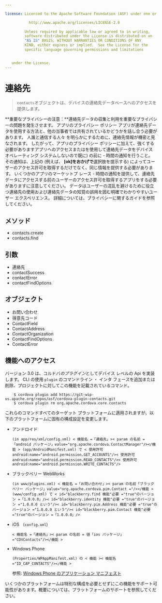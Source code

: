 ```yaml
---

license: Licensed to the Apache Software Foundation (ASF) under one or more contributor license agreements. See the NOTICE file distributed with this work for additional information regarding copyright ownership. The ASF licenses this file to you under the Apache License, Version 2.0 (the "License"); you may not use this file except in compliance with the License. You may obtain a copy of the License at

           http://www.apache.org/licenses/LICENSE-2.0
    
         Unless required by applicable law or agreed to in writing,
         software distributed under the License is distributed on an
         "AS IS" BASIS, WITHOUT WARRANTIES OR CONDITIONS OF ANY
         KIND, either express or implied.  See the License for the
         specific language governing permissions and limitations
    

   under the License.
---
```


# 連絡先

> `contacts`オブジェクトは、デバイスの連絡先データベースへのアクセスを提供します。

**重要なプライバシーの注意：**連絡先データの収集と利用を重要なプライバシーの問題を発生させます。 アプリのプライバシー ポリシー アプリが連絡先データを使用する方法と、他の当事者では共有されているかどうかを話し合う必要があります。 人誰と通信する人々 を明らかにするために、連絡先情報が機密と見なされます。 したがって、アプリのプライバシー ポリシーに加えて、強くする必要がありますアプリへのアクセスまたはを使用して連絡先データをデバイス オペレーティング システムしないので既に) の前に - 時間の通知を行うこと。 その通知は、上記の (例えば、 **[ok]**を**おかげで**選択肢を提示する) によってユーザーのアクセス許可を取得するだけでなく、同じ情報を提供する必要があります。 いくつかのアプリのマーケットプ レース - 時間の通知を提供して、連絡先データにアクセスする前のユーザーのアクセス許可を取得するアプリをする必要がありますに注意してください。 データはユーザーの混乱を避けるために役立つ連絡先の使用および連絡先データの知覚の誤用を囲む明確でわかりやすいユーザー エクスペリエンス。 詳細については、プライバシーに関するガイドを参照してください。

## メソッド

*   contacts.create
*   contacts.find

## 引数

*   連絡先
*   contactSuccess
*   contactError
*   contactFindOptions

## オブジェクト

*   お問い合わせ
*   得意先コード
*   ContactField
*   ContactAddress
*   ContactOrganization
*   ContactFindOptions
*   ContactError

## 機能へのアクセス

バージョン 3.0 は、コルドバ*のプラグイン*としてデバイス レベルの Api を実装します。 CLI の使用 `plugin` のコマンドライン ・ インタ フェースを追加または削除、プロジェクトに対してこの機能を記載されているコマンド。

        $ cordova plugin add https://git-wip-us.apache.org/repos/asf/cordova-plugin-contacts.git
        $ cordova plugin rm org.apache.cordova.core.contacts
    

これらのコマンドすべてのターゲット プラットフォームに適用されますが、以下のプラットフォームに固有の構成設定を変更します。

*   アンドロイド
    
        (in app/res/xml/config.xml) < 機能名 =「連絡先」>< param の名前 =「android パッケージ」value="org.apache.cordova.ContactManager"/></機能 > (app/AndroidManifest.xml) で < 使用許可 android:name="android.permission.GET_ACCOUNTS"/>< 使用許可 android:name="android.permission.READ_CONTACTS"/>< 使用許可 android:name="android.permission.WRITE_CONTACTS"/>
        

*   ブラックベリー WebWorks
    
        (in www/plugins.xml) < 機能名 =「お問い合わせ」>< param の名前「ブラックベリー パッケージ」value="org.apache.cordova.pim.Contact ="/></機能 > (www/config.xml) で < id="blackberry.find 機能"必要 ="true"のバージョン =「1.0.0.0」/>< id="blackberry.identity 機能"必要 ="true"のバージョン ="1.0.0.0 という"/>< id="blackberry.pim.Address 機能"必要 ="true"のバージョン ="1.0.0.0 という"/>< id="blackberry.pim.Contact 機能"必要 ="true"のバージョン =「1.0.0.0」/>
        

*   iOS （`config.xml`)
    
        < 機能名 =「連絡先」>< param の名前 = 値「ios パッケージ」="CDVContacts"/></機能 >
        

*   Windows Phone
    
        (Properties/WPAppManifest.xml) の < 機能 >< 機能名 ="ID_CAP_CONTACTS"/></機能 >
        
    
    参照: [Windows Phone のアプリケーション マニフェスト][1]

 [1]: http://msdn.microsoft.com/en-us/library/ff769509%28v=vs.92%29.aspx

いくつかのプラットフォームは特別な構成を必要とせずにこの機能をサポート可能性があります。概要については、プラットフォームのサポートを参照してください。